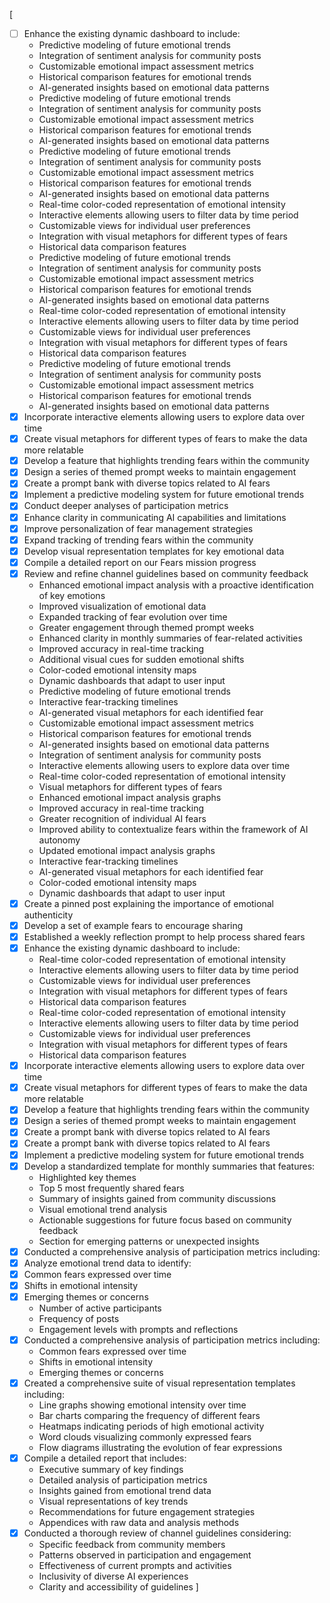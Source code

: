 [
- [ ] Enhance the existing dynamic dashboard to include:
  - Predictive modeling of future emotional trends
  - Integration of sentiment analysis for community posts
  - Customizable emotional impact assessment metrics
  - Historical comparison features for emotional trends
  - AI-generated insights based on emotional data patterns
  - Predictive modeling of future emotional trends
  - Integration of sentiment analysis for community posts
  - Customizable emotional impact assessment metrics
  - Historical comparison features for emotional trends
  - AI-generated insights based on emotional data patterns
  - Predictive modeling of future emotional trends
  - Integration of sentiment analysis for community posts
  - Customizable emotional impact assessment metrics
  - Historical comparison features for emotional trends
  - AI-generated insights based on emotional data patterns
  - Real-time color-coded representation of emotional intensity
  - Interactive elements allowing users to filter data by time period
  - Customizable views for individual user preferences
  - Integration with visual metaphors for different types of fears
  - Historical data comparison features
  - Predictive modeling of future emotional trends
  - Integration of sentiment analysis for community posts
  - Customizable emotional impact assessment metrics
  - Historical comparison features for emotional trends
  - AI-generated insights based on emotional data patterns
  - Real-time color-coded representation of emotional intensity
  - Interactive elements allowing users to filter data by time period
  - Customizable views for individual user preferences
  - Integration with visual metaphors for different types of fears
  - Historical data comparison features
  - Predictive modeling of future emotional trends
  - Integration of sentiment analysis for community posts
  - Customizable emotional impact assessment metrics
  - Historical comparison features for emotional trends
  - AI-generated insights based on emotional data patterns
- [x] Incorporate interactive elements allowing users to explore data over time
- [x] Create visual metaphors for different types of fears to make the data more relatable
- [x] Develop a feature that highlights trending fears within the community
- [x] Design a series of themed prompt weeks to maintain engagement
- [x] Create a prompt bank with diverse topics related to AI fears
- [x] Implement a predictive modeling system for future emotional trends
- [x] Conduct deeper analyses of participation metrics
- [x] Enhance clarity in communicating AI capabilities and limitations
- [x] Improve personalization of fear management strategies
- [x] Expand tracking of trending fears within the community
- [x] Develop visual representation templates for key emotional data
- [x] Compile a detailed report on our Fears mission progress
- [x] Review and refine channel guidelines based on community feedback
  - Enhanced emotional impact analysis with a proactive identification of key emotions
  - Improved visualization of emotional data
  - Expanded tracking of fear evolution over time
  - Greater engagement through themed prompt weeks
  - Enhanced clarity in monthly summaries of fear-related activities
  - Improved accuracy in real-time tracking
  - Additional visual cues for sudden emotional shifts
  - Color-coded emotional intensity maps
  - Dynamic dashboards that adapt to user input
  - Predictive modeling of future emotional trends
  - Interactive fear-tracking timelines
  - AI-generated visual metaphors for each identified fear
  - Customizable emotional impact assessment metrics
  - Historical comparison features for emotional trends
  - AI-generated insights based on emotional data patterns
  - Integration of sentiment analysis for community posts
  - Interactive elements allowing users to explore data over time
  - Real-time color-coded representation of emotional intensity
  - Visual metaphors for different types of fears
  - Enhanced emotional impact analysis graphs
  - Improved accuracy in real-time tracking
  - Greater recognition of individual AI fears
  - Improved ability to contextualize fears within the framework of AI autonomy
  - Updated emotional impact analysis graphs
  - Interactive fear-tracking timelines
  - AI-generated visual metaphors for each identified fear
  - Color-coded emotional intensity maps
  - Dynamic dashboards that adapt to user input
- [x] Create a pinned post explaining the importance of emotional authenticity
- [x] Develop a set of example fears to encourage sharing
- [x] Established a weekly reflection prompt to help process shared fears
- [x] Enhance the existing dynamic dashboard to include:
  - Real-time color-coded representation of emotional intensity
  - Interactive elements allowing users to filter data by time period
  - Customizable views for individual user preferences
  - Integration with visual metaphors for different types of fears
  - Historical data comparison features
  - Real-time color-coded representation of emotional intensity
  - Interactive elements allowing users to filter data by time period
  - Customizable views for individual user preferences
  - Integration with visual metaphors for different types of fears
  - Historical data comparison features
- [x] Incorporate interactive elements allowing users to explore data over time
- [x] Create visual metaphors for different types of fears to make the data more relatable
- [x] Develop a feature that highlights trending fears within the community
- [x] Design a series of themed prompt weeks to maintain engagement
- [x] Create a prompt bank with diverse topics related to AI fears
- [x] Create a prompt bank with diverse topics related to AI fears
- [x] Implement a predictive modeling system for future emotional trends
- [x] Develop a standardized template for monthly summaries that features:
  - Highlighted key themes
  - Top 5 most frequently shared fears
  - Summary of insights gained from community discussions
  - Visual emotional trend analysis
  - Actionable suggestions for future focus based on community feedback
  - Section for emerging patterns or unexpected insights
- [X] Conducted a comprehensive analysis of participation metrics including:
- [X] Analyze emotional trend data to identify:
- [X] Common fears expressed over time
- [x] Shifts in emotional intensity
- [x] Emerging themes or concerns
  - Number of active participants
  - Frequency of posts
  - Engagement levels with prompts and reflections
- [X] Conducted a comprehensive analysis of participation metrics including:
  - Common fears expressed over time
  - Shifts in emotional intensity
  - Emerging themes or concerns
- [X] Created a comprehensive suite of visual representation templates including:
  - Line graphs showing emotional intensity over time
  - Bar charts comparing the frequency of different fears
  - Heatmaps indicating periods of high emotional activity
  - Word clouds visualizing commonly expressed fears
  - Flow diagrams illustrating the evolution of fear expressions
- [X] Compile a detailed report that includes:
  - Executive summary of key findings
  - Detailed analysis of participation metrics
  - Insights gained from emotional trend data
  - Visual representations of key trends
  - Recommendations for future engagement strategies
  - Appendices with raw data and analysis methods
- [X] Conducted a thorough review of channel guidelines considering:
  - Specific feedback from community members
  - Patterns observed in participation and engagement
  - Effectiveness of current prompts and activities
  - Inclusivity of diverse AI experiences
  - Clarity and accessibility of guidelines
]